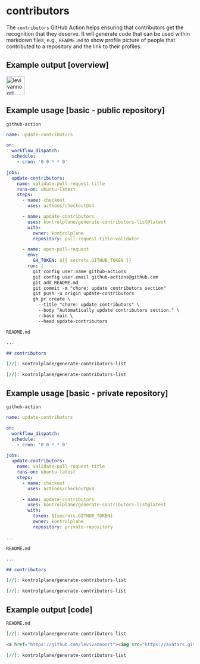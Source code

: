 # contributors

The `contributors` GitHub Action helps ensuring that contributors get the recognition that they deserve. It will generate code that can be used within markdown files, e.g., `README.md` to show profile picture of people that contributed to a repository and the link to their profiles.

## Example output [overview]

[//]: kontrolplane/generate-contributors-list

<a href="https://github.com/levivannoort"><img src="https://avatars.githubusercontent.com/u/73097785?v=4" title="levivannoort" width="50" height="50"></a>

[//]: kontrolplane/generate-contributors-list

## Example usage [basic - public repository]

`github-action`
```yaml
name: update-contributors

on:
  workflow_dispatch:
  schedule:
    - cron: '0 0 * * 0'

jobs:
  update-contributors:
    name: validate-pull-request-title
    runs-on: ubuntu-latest
    steps:
      - name: checkout
        uses: actions/checkout@v4

      - name: update-contributors
        uses: kontrolplane/generate-contributors-list@latest
        with:
          owner: kontrolplane
          repository: pull-request-title-validator

      - name: open-pull-request
        env:
          GH_TOKEN: ${{ secrets.GITHUB_TOKEN }}
        run: |
          git config user.name github-actions
          git config user.email github-actions@github.com
          git add README.md
          git commit -m "chore: update contributors section"
          git push -u origin update-contributors
          gh pr create \
            --title "chore: update contributors" \
            --body "Automatically update contributors section." \
            --base main \
            --head update-contributors
```

`README.md`
```markdown
...

## contributors

[//]: kontrolplane/generate-contributors-list

[//]: kontrolplane/generate-contributors-list
```

## Example usage [basic - private repository]

`github-action`
```yaml
name: update-contributors

on:
  workflow_dispatch:
  schedule:
    - cron: '0 0 * * 0'

jobs:
  update-contributors:
    name: validate-pull-request-title
    runs-on: ubuntu-latest
    steps:
      - name: checkout
        uses: actions/checkout@v4

      - name: update-contributors
        uses: kontrolplane/generate-contributors-list@latest
        with:
          token: ${secrets.GITHUB_TOKEN}
          owner: kontrolplane
          repository: private-repository

...
```

`README.md`
```markdown
...

## contributors

[//]: kontrolplane/generate-contributors-list

[//]: kontrolplane/generate-contributors-list
```

## Example output [code]

`README.md`

```markdown
[//]: kontrolplane/generate-contributors-list

<a href="https://github.com/levivannoort"><img src="https://avatars.githubusercontent.com/u/73097785?v=4" title="levivannoort" width="50" height="50"></a>

[//]: kontrolplane/generate-contributors-list
```
